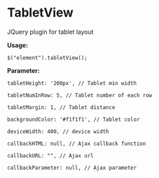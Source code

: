 TabletView
==========

JQuery plugin for tablet layout

**Usage:**

`$("element").tabletView();`

**Parameter:**

`tabletHeight: '200px', // Tablet min width`

`tabletNumInRow: 5, // Tablet number of each row`

`tabletMargin: 1, // Tablet distance`

`backgroundColor: '#f1f1f1', // Tablet color`

`deviceWidth: 400, // device width`

`callbackHTML: null, // Ajax callback function`

`callbackURL: "", // Ajax url`

`callbackParameter: null, // Ajax parameter`

